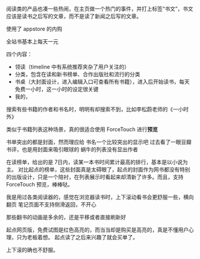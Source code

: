 阅读类的产品也凑一些热闹，在主页做一个热门的事件，并打上标签“书文”，书文应该是读书之后写的文章，而不是读了新闻之后写的文章。

使用了 appstore 的内购

全站书基本上每天一元

四个内容：
- 领读（timeline 中有系统推荐夹杂了用户关注的）
- 分类，包含在读和新书榜单、合作出版社和流行的分类
- 书桌（大封面设计，进入编辑入口可查看所有书籍），进入后开始读书，每天免费一小时，这一小时的设定很关键
- 我的，

搜索有些书籍的作者和书名时，明明有却搜索不到，比如李松蔚老师的《一小时外》

类似于书籍列表这种场景，真的很适合使用 ForceTouch 进行**预览**

书单突出的都是封面，然而理应给 书名一个比较突出的显示吧
过去看了一眼豆瓣书评，也是用封面来吸引眼球的
蜗牛的列表没有显出作者

在读榜单，给出的是 7日内，读某一本书时间累计最高的排行，基本是以小说为主。
对比起点的榜单，这些封面真是太碍眼了，起点的封面作为网书都没有特别的出版设计，只是一个陪衬，在列表展示时看起来却清新了许多。而且，支持 ForceTouch 预览，棒棒哒。

我是用过各类阅读器的，感觉在浏览器读书时，上下滚动看书会更舒服一些，横向翻页
笔记页面不支持侧滑返回，不开心

那些翻书的动画是多余的，还是平移或者直接刷新好

起点网页版，免费试图是红色高亮的，而当当却是购买是高亮的，真是不懂用户心理，只为老板着想。
起点读了之后来兴趣了就会买单了。

上下滚的确也不舒服。
